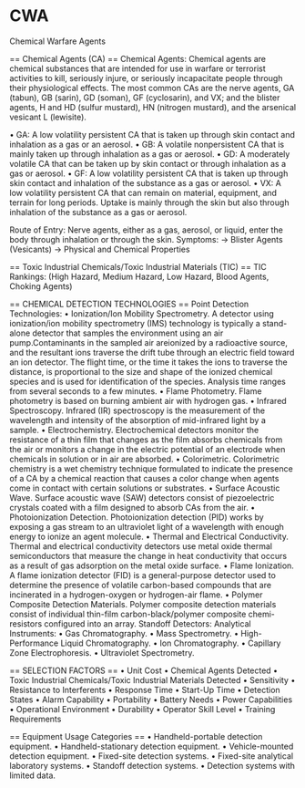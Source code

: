 # CWA
Chemical Warfare Agents

== Chemical Agents (CA) ==
Chemical Agents:
  Chemical agents are chemical substances that are intended for use in warfare or terrorist activities to kill, seriously injure, or seriously incapacitate people through their physiological effects.
  The most common CAs are the nerve agents, GA (tabun), GB (sarin), GD (soman), GF (cyclosarin), and VX; and the blister agents, H and HD (sulfur mustard), HN (nitrogen mustard), and the arsenical vesicant L (lewisite).

• GA: A low volatility persistent CA that is taken up through skin contact and inhalation as a gas or an aerosol.
• GB: A volatile nonpersistent CA that is mainly taken up through inhalation as a gas or aerosol.
• GD: A moderately volatile CA that can be taken up by skin contact or through inhalation as a gas or aerosol.
• GF: A low volatility persistent CA that is taken up through skin contact and inhalation of the substance as a gas or aerosol.
• VX: A low volatility persistent CA that can remain on material, equipment, and terrain for long periods. Uptake is mainly through the skin but also through inhalation of the substance as a gas or aerosol.

Route of Entry:
  Nerve agents, either as a gas, aerosol, or liquid, enter the body through inhalation or through the skin.
Symptoms:
  -> Blister Agents (Vesicants)
    -> Physical and Chemical Properties

== Toxic Industrial Chemicals/Toxic Industrial Materials (TIC) ==
TIC Rankings: (High Hazard, Medium Hazard, Low Hazard, Blood Agents, Choking Agents)

== CHEMICAL DETECTION TECHNOLOGIES ==
Point Detection Technologies:
• Ionization/Ion Mobility Spectrometry. A detector using ionization/ion mobility spectrometry (IMS) technology is typically a stand-alone
detector that samples the environment using an air pump.Contaminants in the sampled air areionized by a radioactive source, and the resultant ions traverse the drift tube through an electric field toward an ion detector. The flight time, or the time it takes the ions to traverse the distance, is proportional to the size and shape of the ionized chemical species and is used for identification of the species. Analysis time ranges from several seconds to a few minutes.
• Flame Photometry. Flame photometry is based on burning ambient air with hydrogen gas.
• Infrared Spectroscopy. Infrared (IR) spectroscopy is the measurement of the wavelength and intensity of the absorption of mid-infrared light by a sample.
• Electrochemistry. Electrochemical detectors monitor the resistance of a thin film that changes as the film absorbs chemicals from the air or monitors a change in the electric potential of an electrode when chemicals in solution or in air are absorbed.
• Colorimetric. Colorimetric chemistry is a wet chemistry technique formulated to indicate the presence of a CA by a chemical reaction that causes a color change when agents come in contact with certain solutions or substrates.
• Surface Acoustic Wave. Surface acoustic wave (SAW) detectors consist of piezoelectric crystals coated with a film designed to absorb CAs from the air.
• Photoionization Detection. Photoionization detection (PID) works by exposing a gas stream to an ultraviolet light of a wavelength with enough energy to ionize an agent molecule.
• Thermal and Electrical Conductivity. Thermal and electrical conductivity detectors use metal oxide thermal semiconductors that measure the change in heat conductivity that occurs as a result of gas adsorption on the metal oxide surface.
• Flame Ionization. A flame ionization detector (FID) is a general-purpose detector used to determine the presence of volatile carbon-based compounds that are incinerated in a hydrogen-oxygen or hydrogen-air flame.
• Polymer Composite Detection Materials. Polymer composite detection materials consist of individual thin-film carbon-black/polymer composite chemi-resistors configured into an array.
Standoff Detectors: 
Analytical Instruments: 
• Gas Chromatography.
• Mass Spectrometry.
• High-Performance Liquid Chromatography.
• Ion Chromatography.
• Capillary Zone Electrophoresis.
• Ultraviolet Spectrometry.

== SELECTION FACTORS ==
• Unit Cost
• Chemical Agents Detected
• Toxic Industrial Chemicals/Toxic Industrial Materials Detected
• Sensitivity
• Resistance to Interferents
• Response Time
• Start-Up Time
• Detection States
• Alarm Capability
• Portability
• Battery Needs
• Power Capabilities
• Operational Environment
• Durability
• Operator Skill Level
• Training Requirements

== Equipment Usage Categories ==
• Handheld-portable detection equipment.
• Handheld-stationary detection equipment.
• Vehicle-mounted detection equipment.
• Fixed-site detection systems.
• Fixed-site analytical laboratory systems.
• Standoff detection systems.
• Detection systems with limited data.




